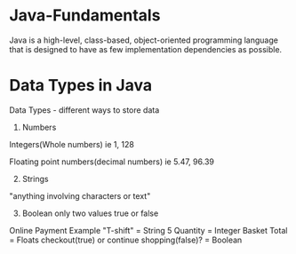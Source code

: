 # Java-Fundamentals

Java is a high-level, class-based, object-oriented programming language that is designed to have as few implementation dependencies as possible.

# Data Types in Java

Data Types - different ways to store data

1. Numbers

Integers(Whole numbers)
ie 1, 128

Floating point numbers(decimal numbers)
ie 5.47, 96.39

2. Strings

"anything involving characters or text"

3. Boolean
only two values
true or false

Online Payment Example
"T-shift" = String
5 Quantity = Integer
Basket Total = Floats
checkout(true) or continue shopping(false)? = Boolean





